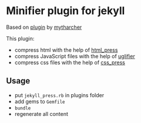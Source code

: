 # Minifier plugin for jekyll

Based on [plugin](https://gist.github.com/2758691) by [mytharcher](https://github.com/mytharcher)

This plugin:
 * compress html with the help of [html_press](https://github.com/stereobooster/html_press)
 * compress JavaScript files with the help of [uglifier](https://github.com/lautis/uglifier)
 * compress css files with the help of [css_press](https://github.com/stereobooster/css_press)

## Usage
 * put `jekyll_press.rb` in plugins folder
 * add gems to `Gemfile`
 * `bundle`
 * regenerate all content
